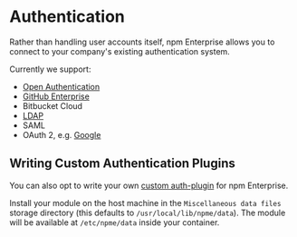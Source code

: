 # Authentication

Rather than handling user accounts itself, npm Enterprise allows
you to connect to your company's existing authentication system.

Currently we support:

- [Open Authentication]
- [GitHub Enterprise]
- Bitbucket Cloud
- [LDAP]
- SAML
- OAuth 2, e.g. [Google]

## Writing Custom Authentication Plugins

You can also opt to write your own [custom auth-plugin] for npm Enterprise.

Install your module on the host machine in the `Miscellaneous data files` storage directory (this defaults to `/usr/local/lib/npme/data`). The module will be available at `/etc/npme/data` inside your container.

[GitHub Enterprise]: ../auth/github.md
[Open Authentication]: ../auth/open.md
[LDAP]: ../auth/ldap.md
[Google]: ../auth/oauth-google.md
[custom auth-plugin]: ../auth/custom.md
